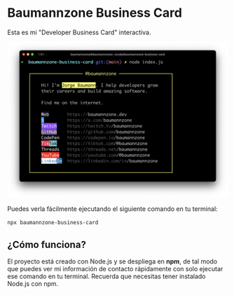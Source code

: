 # Baumannzone Business Card

Esta es mi "Developer Business Card" interactiva. 

![baumannzone business card"](./main.png)

Puedes verla fácilmente ejecutando el siguiente comando en tu terminal:
```bash
npx baumannzone-business-card
```

## ¿Cómo funciona?
El proyecto está creado con Node.js y se despliega en **npm**, de tal modo que puedes ver mi información de contacto rápidamente con solo ejecutar ese comando en tu terminal.
Recuerda que necesitas tener instalado Node.js con npm.
